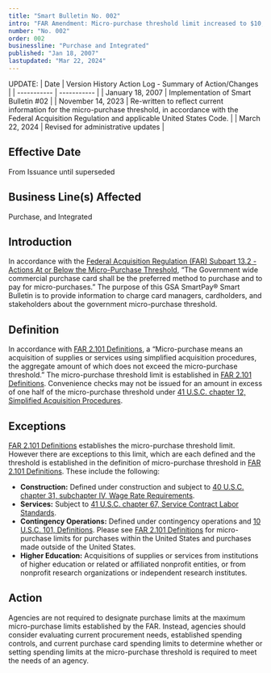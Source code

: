 ```yaml
---
title: "Smart Bulletin No. 002"
intro: "FAR Amendment: Micro-purchase threshold limit increased to $10,000"
number: "No. 002"
order: 002
businessline: "Purchase and Integrated"
published: "Jan 18, 2007"
lastupdated: "Mar 22, 2024"
---
```


UPDATE:
| Date | Version History Action Log - Summary of Action/Changes |
| ----------- | ----------- |
| January 18, 2007 | Implementation of Smart Bulletin #02 |
| November 14, 2023 | Re-written to reflect current information for the micro-purchase threshold, in accordance with the Federal Acquisition Regulation and applicable United States Code. |
| March 22, 2024 | Revised for administrative updates |

## Effective Date

From Issuance until superseded


## Business Line(s) Affected

Purchase, and Integrated


## Introduction

In accordance with the [Federal Acquisition Regulation (FAR) Subpart 13.2 - Actions At or Below the Micro-Purchase Threshold](https://www.acquisition.gov/far/subpart-13.2), “The Government wide commercial purchase card shall be the preferred method to purchase and to pay for micro-purchases.” The purpose of this GSA SmartPay® Smart Bulletin is to provide information to charge card managers, cardholders, and stakeholders about the government micro-purchase threshold. 


## Definition

In accordance with [FAR 2.101 Definitions](https://www.acquisition.gov/far/subpart-2.1#FAR_2_101), a “Micro-purchase means an acquisition of supplies or services using simplified acquisition procedures, the aggregate amount of which does not exceed the micro-purchase threshold.” The micro-purchase threshold limit is established in [FAR 2.101 Definitions](https://www.acquisition.gov/far/subpart-2.1#FAR_2_101). Convenience checks may not be issued for an amount in excess of one half of the micro-purchase threshold under [41 U.S.C. chapter 12, Simplified Acquisition Procedures](https://uscode.house.gov/view.xhtml?path=/prelim@title41/subtitle1/divisionB/chapter19&edition=prelim).


## Exceptions

[FAR 2.101 Definitions](https://www.acquisition.gov/far/subpart-2.1#FAR_2_101) establishes the micro-purchase threshold limit. However there are exceptions to this limit, which are each defined and the threshold is established in the definition of micro-purchase threshold in [FAR 2.101 Definitions](https://www.acquisition.gov/far/subpart-2.1#FAR_2_101). These include the following:

- **Construction:** Defined under construction and subject to [40 U.S.C. chapter 31, subchapter IV, Wage Rate Requirements](https://uscode.house.gov/view.xhtml?path=/prelim@title40/subtitle2/partA/chapter31/subchapter4&edition=prelim).
- **Services:** Subject to [41 U.S.C. chapter 67, Service Contract Labor Standards](https://uscode.house.gov/view.xhtml?path=/prelim@title41/subtitle2/chapter67&edition=prelim).
- **Contingency Operations:** Defined under contingency operations and [10 U.S.C. 101, Definitions](https://uscode.house.gov/view.xhtml?req=(title:10%20section:101%20edition:prelim)%20OR%20(granuleid:USC-prelim-title10-section101)&f=treesort&edition=prelim&num=0&jumpTo=true). Please see [FAR 2.101 Definitions](https://www.acquisition.gov/far/subpart-2.1#FAR_2_101) for micro-purchase limits for purchases within the United States and purchases made outside of the United States.
- **Higher Education:** Acquisitions of supplies or services from institutions of higher education or related or affiliated nonprofit entities, or from nonprofit research organizations or independent research institutes.


## Action
Agencies are not required to designate purchase limits at the maximum micro-purchase limits established by the FAR. Instead, agencies should consider evaluating current procurement needs, established spending controls, and current purchase card spending limits to determine whether or setting spending limits at the micro-purchase threshold is required to meet the needs of an agency.
